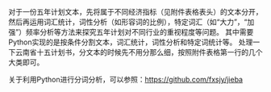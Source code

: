 

对于一份五年计划文本，先将属于不同经济指标（见附件表格表头）的文本分开，
然后再运用词汇统计，词性分析（如形容词的比例），特定词汇（如“大力”，“加强”）频率分析等方法来探究五年计划对不同行业的重视程度等问题。 
其中需要Python实现的是按条件分割文本，词汇统计，词性分析和特定词统计等。 
处理一下云南省十五计划书，分文本的时候先不用分那么细，按照附件表格第一行的几个大类即可。

关于利用Python进行分词分析，可以参照：https://github.com/fxsjy/jieba
